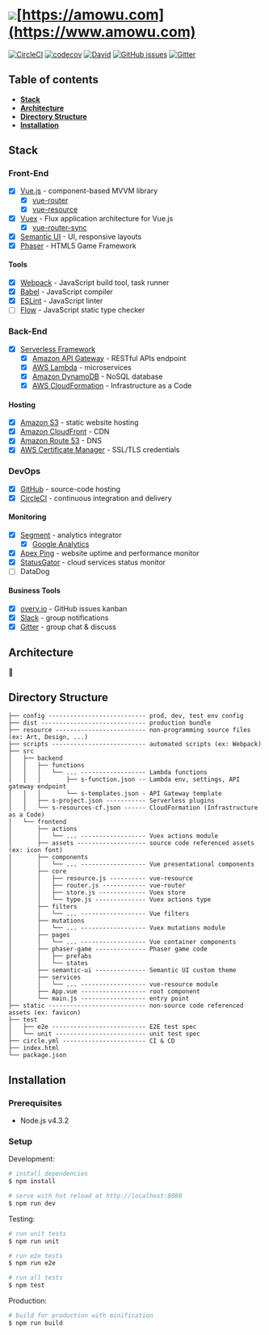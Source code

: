 # ![](http://i.imgur.com/EgkLVW4.png)[https://amowu.com](https://www.amowu.com)

[![CircleCI](https://img.shields.io/circleci/project/amowu/amowu.com.svg?style=flat-square)](https://circleci.com/gh/amowu/amowu.com)
[![codecov](https://codecov.io/gh/amowu/amowu.com/branch/master/graph/badge.svg)](https://codecov.io/gh/amowu/amowu.com)
[![David](https://img.shields.io/david/amowu/amowu.com.svg?style=flat-square)](https://david-dm.org/amowu/amowu.com)
[![GitHub issues](https://img.shields.io/github/issues/amowu/amowu.com.svg?style=flat-square)](https://overv.io/amowu/amowu.com)
[![Gitter](https://img.shields.io/gitter/room/amowu/amowu.com.svg)](https://gitter.im/amowu/amowu.com)

## Table of contents

- **[Stack](#stack)**
- **[Architecture](#architecture)**
- **[Directory Structure](#directory-structure)**
- **[Installation](#installation)**

## Stack

### Front-End

- [x] [Vue.js](https://vuejs.org/) - component-based MVVM library
  - [x] [vue-router](https://github.com/vuejs/vue-router)
  - [x] [vue-resource](https://github.com/vuejs/vue-resource)
- [x] [Vuex](https://github.com/vuejs/vuex) - Flux application architecture for Vue.js
  - [x] [vue-router-sync](https://github.com/vuejs/vuex-router-sync)
- [x] [Semantic UI](http://semantic-ui.com/) - UI, responsive layouts
- [x] [Phaser](http://phaser.io/) - HTML5 Game Framework

#### Tools

- [x] [Webpack](https://webpack.github.io/) - JavaScript build tool, task runner
- [x] [Babel](https://babeljs.io/) - JavaScript compiler
- [x] [ESLint](http://eslint.org/) - JavaScript linter
- [ ] [Flow](https://flowtype.org/) - JavaScript static type checker

### Back-End

- [x] [Serverless Framework](http://serverless.com/)
  - [x] [Amazon API Gateway](https://aws.amazon.com/api-gateway) - RESTful APIs endpoint
  - [x] [AWS Lambda](https://aws.amazon.com/lambda) - microservices
  - [x] [Amazon DynamoDB](https://aws.amazon.com/dynamodb) - NoSQL database
  - [x] [AWS CloudFormation](https://aws.amazon.com/cloudformation) - Infrastructure as a Code

#### Hosting

- [x] [Amazon S3](https://aws.amazon.com/s3) - static website hosting
- [x] [Amazon CloudFront](https://aws.amazon.com/cloudfront) - CDN
- [x] [Amazon Route 53](https://aws.amazon.com/route53) - DNS
- [x] [AWS Certificate Manager](https://aws.amazon.com/certificate-manager) - SSL/TLS credentials

### DevOps

- [x] [GitHub](https://github.com/amowu/amowu.com) - source-code hosting
- [x] [CircleCI](https://circleci.com/gh/amowu/amowu.com) - continuous integration and delivery

#### Monitoring

- [x] [Segment](https://segment.com/) - analytics integrator
  - [x] [Google Analytics](https://www.google.com/analytics/)
- [x] [Apex Ping](https://ping.apex.sh/) - website uptime and performance monitor
- [x] [StatusGator](https://statusgator.com/) - cloud services status monitor
- [ ] DataDog

#### Business Tools

- [x] [overv.io](https://overv.io/amowu/amowu.com) - GitHub issues kanban
- [x] [Slack](https://slack.com/) - group notifications
- [x] [Gitter](https://gitter.im/amowu/amowu.com) - group chat & discuss

## Architecture

🚧

## Directory Structure

```
├── config --------------------------- prod, dev, test env config
├── dist ----------------------------- production bundle
├── resource ------------------------- non-programming source files (ex: Art, Design, ...)
├── scripts -------------------------- automated scripts (ex: Webpack)
├── src
│   ├── backend
│   │   ├── functions
│   │   │   └── ... ------------------ Lambda functions
│   │   │       ├── s-function.json -- Lambda env, settings, API gateway endpoint
│   │   │       └── s-templates.json - API Gateway template
│   │   ├── s-project.json ----------- Serverless plugins
│   │   └── s-resources-cf.json ------ CloudFormation (Infrastructure as a Code)
│   └── frontend
│       ├── actions
│       │   └── ... ------------------ Vuex actions module
│       ├── assets ------------------- source code referenced assets (ex: icon font)
│       ├── components
│       │   └── ... ------------------ Vue presentational components
│       ├── core
│       │   ├── resource.js ---------- vue-resource
│       │   ├── router.js ------------ vue-router
│       │   ├── store.js ------------- Vuex store
│       │   └── type.js -------------- Vuex actions type
│       ├── filters
│       │   └── ... ------------------ Vue filters
│       ├── mutations
│       │   └── ... ------------------ Vuex mutations module
│       ├── pages
│       │   └── ... ------------------ Vue container components
│       ├── phaser-game -------------- Phaser game code
│       │   ├── prefabs
│       │   └── states
│       ├── semantic-ui -------------- Semantic UI custom theme
│       ├── services
│       │   └── ... ------------------ vue-resource module
│       ├── App.vue ------------------ root component
│       └── main.js ------------------ entry point
├── static --------------------------- non-source code referenced assets (ex: favicon)
├── test
│   ├── e2e -------------------------- E2E test spec
│   └── unit ------------------------- unit test spec
├── circle.yml ----------------------- CI & CD
├── index.html
└── package.json
```

## Installation

### Prerequisites

- Node.js v4.3.2

### Setup

Development:

```sh
# install dependencies
$ npm install

# serve with hot reload at http://localhost:8080
$ npm run dev
```

Testing:

```sh
# run unit tests
$ npm run unit

# run e2e tests
$ npm run e2e

# run all tests
$ npm test
```

Production:

```sh
# build for production with minification
$ npm run build
```
